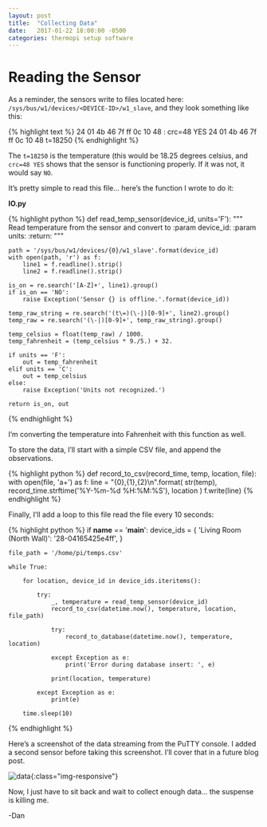 ```yaml
---
layout: post
title:  "Collecting Data"
date:   2017-01-22 18:00:00 -0500
categories: thermopi setup software
---
```


# Reading the Sensor #

As a reminder, the sensors write to files located here: `/sys/bus/w1/devices/<DEVICE-ID>/w1_slave`, and they look something like this:

{% highlight text %}
24 01 4b 46 7f ff 0c 10 48 : crc=48 YES
24 01 4b 46 7f ff 0c 10 48 t=18250
{% endhighlight %}

The `t=18250` is the temperature (this would be 18.25 degrees celsius, and `crc=48 YES` shows that the sensor is functioning properly. If it was not, it would say `NO`.

It’s pretty simple to read this file… here’s the function I wrote to do it:

__IO.py__

{% highlight python %}
def read_temp_sensor(device_id, units='F'):
    """
    Read temperature from the sensor and convert to <units>
    :param device_id:
    :param units:
    :return:
    """

    path = '/sys/bus/w1/devices/{0}/w1_slave'.format(device_id)
    with open(path, 'r') as f:
        line1 = f.readline().strip()
        line2 = f.readline().strip()

    is_on = re.search('[A-Z]+', line1).group()
    if is_on == 'NO':
        raise Exception('Sensor {} is offline.'.format(device_id))

    temp_raw_string = re.search('(t\=)(\-|)[0-9]+', line2).group()
    temp_raw = re.search('(\-|)[0-9]+', temp_raw_string).group()

    temp_celsius = float(temp_raw) / 1000.
    temp_fahrenheit = (temp_celsius * 9./5.) + 32.

    if units == 'F':
        out = temp_fahrenheit
    elif units == 'C':
        out = temp_celsius
    else:
        raise Exception('Units not recognized.')

    return is_on, out
{% endhighlight %}

I’m converting the temperature into Fahrenheit with this function as well.

To store the data, I’ll start with a simple CSV file, and append the observations.

{% highlight python %}
def record_to_csv(record_time, temp, location, file):
    with open(file, 'a+') as f:
        line = "{0},{1},{2}\n".format(
            str(temp),
            record_time.strftime('%Y-%m-%d %H:%M:%S'),
            location
        )
        f.write(line)
{% endhighlight %}

Finally, I’ll add a loop to this file read the file every 10 seconds:

{% highlight python %}
if __name__ == '__main__':
    device_ids = {
            'Living Room (North Wall)': '28-04165425e4ff',
        }

    file_path = '/home/pi/temps.csv'

    while True:

        for location, device_id in device_ids.iteritems():

            try:
                _, temperature = read_temp_sensor(device_id)
                record_to_csv(datetime.now(), temperature, location, file_path)

                try:
                    record_to_database(datetime.now(), temperature, location)

                except Exception as e:
                    print('Error during database insert: ', e)

                print(location, temperature)

            except Exception as e:
                print(e)

        time.sleep(10)
{% endhighlight %}

Here’s a screenshot of the data streaming from the PuTTY console. I added a second sensor before taking this screenshot. I’ll cover that in a future blog post.

![data]({{site.url}}/assets/2017-01-22-collecting-data/data.png){:class="img-responsive"}

Now, I just have to sit back and wait to collect enough data… the suspense is killing me.

-Dan
